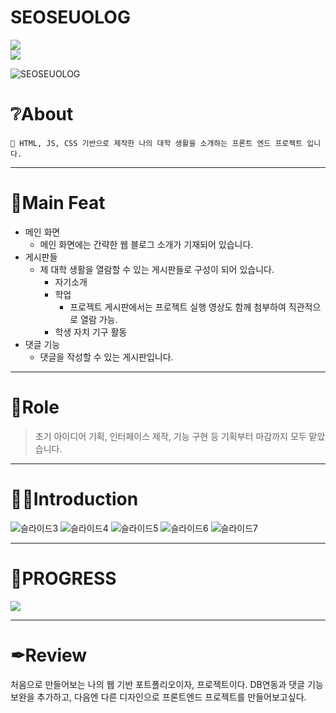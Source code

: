 # SEOSEUOLOG

<a href="https://seoseuo.github.io/SEOSEUOLOG/"><img
            src="https://img.shields.io/badge/WEBSITE-39477F?style=for-the-badge&logo=Realm&logoColor=black" /></a><br>
 <a href="https://chivalrous-saffron-326.notion.site/SEOSEUOLOG-dff9d014ee2547588cabadc529ebbcba"><img src="https://img.shields.io/badge/DETAIL BIO & Progress & Video-E6E6E6?style=for-the-badge&logo=notion&logoColor=black" /></a>

![SEOSEUOLOG](https://user-images.githubusercontent.com/90320005/211275248-cef53fd8-72f5-4e21-a767-d93525b77f88.PNG)


# ❔About

<aside>

`💬 HTML, JS, CSS 기반으로 제작한 나의 대학 생활을 소개하는 프론트 엔드 프로젝트 입니다.`

</aside>

---

# 💨Main Feat

- 메인 화면
    - 메인 화면에는 간략한 웹 블로그 소개가 기재되어 있습니다.
- 게시판들
    - 제 대학 생활을 열람할 수 있는 게시판들로 구성이 되어 있습니다.
        - 자기소개
        - 학업
            - 프로젝트 게시판에서는 프로젝트 실행 영상도 함께 첨부하여 직관적으로 열람 가능.
        - 학생 자치 기구 활동
- 댓글 기능
    - 댓글을 작성할 수 있는 게시판입니다.
        
        

---

# 🍣Role

> 초기 아이디어 기획, 인터페이스 제작, 기능 구현 등 기획부터 마감까지 모두 맡았습니다.

---

# 🤸‍♂️Introduction

![슬라이드3](https://user-images.githubusercontent.com/90320005/211274137-31895d03-65b7-48f5-97b9-dfcc40d2e02e.PNG)
![슬라이드4](https://user-images.githubusercontent.com/90320005/211274140-bedf701b-beee-4792-8c49-a891f778baf3.PNG)
![슬라이드5](https://user-images.githubusercontent.com/90320005/211274142-4010d1c2-19d0-4512-a3d2-641f1099b64c.PNG)
![슬라이드6](https://user-images.githubusercontent.com/90320005/211274147-f6785de2-d215-400c-9f72-ded8c0e97824.PNG)
![슬라이드7](https://user-images.githubusercontent.com/90320005/211274128-b0e2ac46-99e5-457e-8a81-3cee8b531ec9.PNG)

---

# 📒PROGRESS
 <a href="https://chivalrous-saffron-326.notion.site/SEOSEUOLOG-dff9d014ee2547588cabadc529ebbcba"><img src="https://img.shields.io/badge/DETAIL BIO & Progress & Video-E6E6E6?style=for-the-badge&logo=notion&logoColor=black" /></a>

---

# ✒Review
처음으로 만들어보는 나의 웹 기반 포트폴리오이자, 프로젝트이다. DB연동과 댓글 기능 보완을 추가하고, 다음엔 다른 디자인으로 프론트엔드 프로젝트를 만들어보고싶다.

